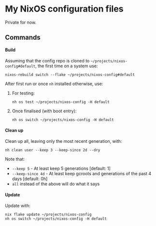 # My NixOS configuration files

Private for now.

## Commands
#### Build

Assuming that the config repo is cloned to `~/projects/nixos-config#default`, the first time on a system use:

```shell
nixos-rebuild switch --flake ~/projects/nixos-config#default
```

After first run or once `nh` installed otherwise, use:

1. For testing:
    ```shell
    nh os test ~/projects/nixos-config -H default
    ```
2. Once finalised (with boot entry):
    ```shell
    nh os switch ~/projects/nixos-config -H default
    ```

#### Clean up

Clean up all, leaving only the most recent generation, with:
```shell
nh clean user --keep 3 --keep-since 2d --dry
```

Note that:
- `--keep 5` - At least keep 5 generations [default: 1]
- `--keep-since 4d` - At least keep gcroots and generations of the past 4 days [default: 0h]
- `all` instead of the above will do what it says

#### Update

Update with:
```shell
nix flake update ~/projects/nixos-config
nh os switch ~/projects/nixos-config -H default
```